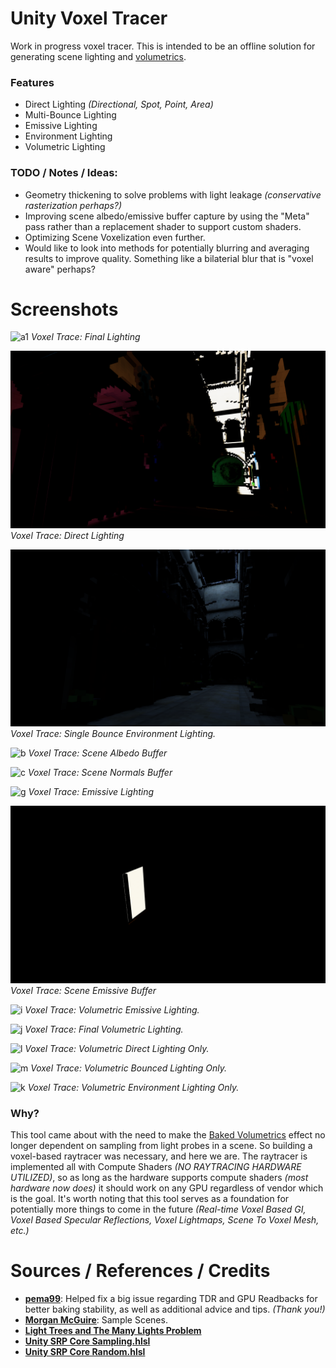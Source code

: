 # Unity Voxel Tracer

Work in progress voxel tracer. This is intended to be an offline solution for generating scene lighting and [volumetrics](https://github.com/frostbone25/Unity-Baked-Volumetrics).

### Features
- Direct Lighting *(Directional, Spot, Point, Area)*
- Multi-Bounce Lighting
- Emissive Lighting
- Environment Lighting
- Volumetric Lighting

### TODO / Notes / Ideas:
- Geometry thickening to solve problems with light leakage *(conservative rasterization perhaps?)*
- Improving scene albedo/emissive buffer capture by using the "Meta" pass rather than a replacement shader to support custom shaders.
- Optimizing Scene Voxelization even further.
- Would like to look into methods for potentially blurring and averaging results to improve quality. Something like a bilaterial blur that is "voxel aware" perhaps?

# Screenshots

![a1](GithubContent/a.png)
*Voxel Trace: Final Lighting*

![d](GithubContent/d.png)
*Voxel Trace: Direct Lighting*

![e](GithubContent/e.png)
*Voxel Trace: Single Bounce Environment Lighting.*

![b](GithubContent/b.png)
*Voxel Trace: Scene Albedo Buffer*

![c](GithubContent/c.png)
*Voxel Trace: Scene Normals Buffer*

![g](GithubContent/g.png)
*Voxel Trace: Emissive Lighting*

![h](GithubContent/h.png)
*Voxel Trace: Scene Emissive Buffer*

![i](GithubContent/i.png)
*Voxel Trace: Volumetric Emissive Lighting.*

![j](GithubContent/j.png)
*Voxel Trace: Final Volumetric Lighting.*

![l](GithubContent/l.png)
*Voxel Trace: Volumetric Direct Lighting Only.*

![m](GithubContent/m.png)
*Voxel Trace: Volumetric Bounced Lighting Only.*

![k](GithubContent/k.png)
*Voxel Trace: Volumetric Environment Lighting Only.*

### Why?

This tool came about with the need to make the [Baked Volumetrics](https://github.com/frostbone25/Unity-Baked-Volumetrics) effect no longer dependent on sampling from light probes in a scene. So building a voxel-based raytracer was necessary, and here we are. The raytracer is implemented all with Compute Shaders *(NO RAYTRACING HARDWARE UTILIZED)*, so as long as the hardware supports compute shaders *(most hardware now does)* it should work on any GPU regardless of vendor which is the goal. It's worth noting that this tool serves as a foundation for potentially more things to come in the future *(Real-time Voxel Based GI, Voxel Based Specular Reflections, Voxel Lightmaps, Scene To Voxel Mesh, etc.)*

# Sources / References / Credits
- **[pema99](https://gist.github.com/pema99)**: Helped fix a big issue regarding TDR and GPU Readbacks for better baking stability, as well as additional advice and tips. *(Thank you!)*
- **[Morgan McGuire](https://casual-effects.com/data/)**:  Sample Scenes.
- **[Light Trees and The Many Lights Problem](https://psychopath.io/post/2020_04_20_light_trees)**
- **[Unity SRP Core Sampling.hlsl](https://github.com/needle-mirror/com.unity.render-pipelines.core/blob/master/ShaderLibrary/Sampling/Sampling.hlsl)**
- **[Unity SRP Core Random.hlsl](https://github.com/needle-mirror/com.unity.render-pipelines.core/blob/master/ShaderLibrary/Random.hlsl)**
